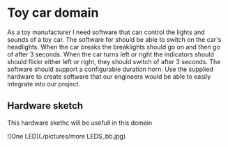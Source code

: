 # Toy car domain

As a toy manufacturer I need software that can control the lights and sounds of a toy car. The software for should be able to switch on the car's headlights. When the car breaks the breaklights should go on and then go of after 3 seconds. When the car turns left or right the indicators should should flickr either left or right, they should switch of after 3 seconds. The software should support a configurable duration horn. Use the supplied hardware to create software that our engineers would be able to easily integrate into our project.

## Hardware sketch

This hardware skethc will be usefull in this domain

![One LED](./pictures/more LEDS_bb.jpg)

